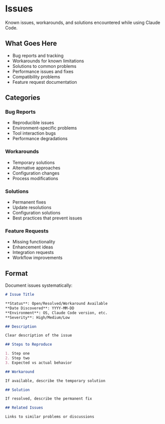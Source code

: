 # Issues

Known issues, workarounds, and solutions encountered while using Claude Code.

## What Goes Here

- Bug reports and tracking
- Workarounds for known limitations
- Solutions to common problems
- Performance issues and fixes
- Compatibility problems
- Feature request documentation

## Categories

### Bug Reports
- Reproducible issues
- Environment-specific problems
- Tool interaction bugs
- Performance degradations

### Workarounds
- Temporary solutions
- Alternative approaches
- Configuration changes
- Process modifications

### Solutions
- Permanent fixes
- Update resolutions
- Configuration solutions
- Best practices that prevent issues

### Feature Requests
- Missing functionality
- Enhancement ideas
- Integration requests
- Workflow improvements

## Format

Document issues systematically:

```markdown
# Issue Title

**Status**: Open/Resolved/Workaround Available
**Date Discovered**: YYYY-MM-DD
**Environment**: OS, Claude Code version, etc.
**Severity**: High/Medium/Low

## Description

Clear description of the issue

## Steps to Reproduce

1. Step one
2. Step two
3. Expected vs actual behavior

## Workaround

If available, describe the temporary solution

## Solution

If resolved, describe the permanent fix

## Related Issues

Links to similar problems or discussions
```